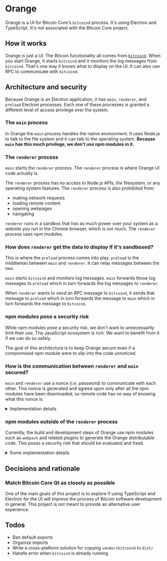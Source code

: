 # Orange

Orange is a UI for Bitcoin Core's `bitcoind` process. It's using Electron and TypeScript. It's not associated with the Bitcoin Core project.

## How it works

Orange is just a UI. The Bitcoin functionality all comes from [`bitcoind`](https://en.bitcoin.it/wiki/Bitcoind). When you start Orange, it starts `bitcoind` and it monitors the log messages from `bitcoind`. That's one way it knows what to display on the UI. It can also use RPC to communicate with `bitcoind`.

## Architecture and security

Because Orange is an Electron application, it has `main`, `renderer`, and `preload` Electron processes. Each one of these processes is granted a different level of access privilege over the system.

### The `main` process

In Orange the `main` process handles the native environment. It uses Node.js to talk to the file system and it can talk to the operating system. **Because `main` has this much privilege, we don't use npm modules in it.**

### The `renderer` process

`main` starts the `renderer` process. The `renderer` process is where Orange UI code actually is.

The `renderer` process has no access to Node.js APIs, the filesystem, or any operating system features. The `renderer` process is also prohibited from:

- making network requests
- loading remote content
- opening webpages
- navigating

`renderer` runs in a sandbox that has as much power over your system as a website you run in the Chrome browser, which is not much. The `renderer` process uses npm modules.

### How does `renderer` get the data to display if it's sandboxed?

This is where the `preload` process comes into play. `preload` is the middleman between `main` and `renderer`. It can relay messages between the two.

`main` starts `bitcoind` and monitors log messages. `main` forwards those log messages to `preload` which in turn forwards the log messages to `renderer`.

When `renderer` wants to send an RPC message to `bitcoind`, it sends that message to `preload` which in turn forwards the message to `main` which in turn forwards the message to `bitcoind`.

### npm modules pose a security risk

While npm modules pose a security risk, we don't want to unnecessarily limit their use. The JavaScript ecosystem is rich. We want to benefit from it if we can do so safely.

The goal of this architecture is to keep Orange secure even if a compromised npm module were to slip into the code unnoticed.

### How is the communication between `renderer` and `main` secured?

`main` and `renderer` use a nonce (i.e. password) to communicate with each other. This nonce is generated and agreed upon only after all the npm modules have been downloaded, so remote code has no way of knowing what this nonce is.

<details><summary>Implementation details</summary>

After the npm modules have been downloaded but before the Orange distributable is created, the string `__NONCE__` in the code will be replaced with a base64 encoded random bytes. This nonce is only known to the local Orange code, not to the npm modules.

</details>

### npm modules outside of the `renderer` process

Currently, the build and development steps of Orange use npm modules such as `webpack` and related plugins to generate the Orange distributable code. This poses a security risk that should be evaluated and fixed.

<details><summary>Some implementation details</summary>

We implement the [security recommendations](https://electronjs.org/docs/tutorial/security?q=j#checklist-security-recommendations) provided by Electron. Many of these recommendations are particular to loading "remote content", that is content over the network. In Orange we disable networking completely, but we consider npm modules in the `renderer` process to be equivalent to "remote content" so we follow these recommendations as strictly as possible:

- Node integration is disabled
- Content isolation is enabled
- Web security is enabled
- A strict content security policy is provided
- Running insecure content is disabled
- No experimental Chromium or Blink features are used
- WebView creation is disabled
- Navigation is disabled
- The remote module is disabled

</details>

## Decisions and rationale

### Match Bitcoin Core Qt as closely as possible

One of the main goals of this project is to explore if using TypeScript and Electron for the UI will improve the process of Bitcoin software development in general. This project is not meant to provide an alternative user experience.

## Todos

- Ban default exports
- Organize imports
- Write a cross-platform solution for copying `vendor/bitcoind` to `dist/`
- Handle error when `bitcoind` is already running
